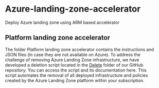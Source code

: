 # Azure-landing-zone-accelerator
Deploy Azure landing zone using ARM based accelerator

## Platform landing zone accelerator

The folder Platform landing zone accelerator contains the instructions and JSON files (in case they are not available on Azure). To address the challenge of removing Azure Landing Zone infrastructure, we have developed a deletion script located in the [Delete](https://github.com/intikhabalam/Azure-landing-zone-accelerator/blob/main/Platform%20landing%20zone%20accelerator/delete%20script/delete%20alz.ps1) folder of our GitHub repository. You can access the script and its documentation here. This script automates the removal of all deployed infrastructure and policies created by the Azure Landing Zone platform within your subscription.






